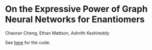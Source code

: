 # On the Expressive Power of Graph Neural Networks for Enantiomers

Chaoran Cheng, Ethan Mattson, Ashrith Keshireddy

See [here](https://github.com/ccr-cheng/enantiomer-differentiation-gnn) for the code.
